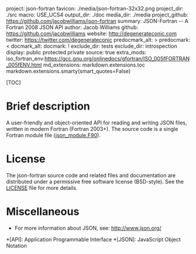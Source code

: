 project: json-fortran
favicon: ./media/json-fortran-32x32.png
project_dir: ./src
macro: USE_UCS4
output_dir: ./doc
media_dir: ./media
project_github: https://github.com/jacobwilliams/json-fortran
summary: JSON-Fortran -- A Fortran 2008 JSON API
author: Jacob Williams
github: https://github.com/jacobwilliams
website: http://degenerateconic.com
twitter: https://twitter.com/degenerateconic
predocmark_alt: >
predocmark: <
docmark_alt:
docmark: !
exclude_dir: tests
exclude_dir: introspection
display: public
         protected
         private
source: true
extra_mods: iso_fortran_env:https://gcc.gnu.org/onlinedocs/gfortran/ISO_005fFORTRAN_005fENV.html
md_extensions: markdown.extensions.toc
               markdown.extensions.smarty(smart_quotes=False)

[TOC]

# Brief description

A user-friendly and object-oriented API for reading and writing JSON files, written in
modern Fortran (Fortran 2003+).  The source code is a single Fortran module file ([json_module.F90](https://github.com/jacobwilliams/json-fortran/blob/master/src/json_module.F90)).

# License

The json-fortran source code and related files and documentation are distributed under a permissive free software license (BSD-style).  See the [LICENSE](https://raw.githubusercontent.com/jacobwilliams/json-fortran/master/LICENSE) file for more details.

# Miscellaneous

* For more information about JSON, see: <http://www.json.org/>

*[API]: Application Programmable Interface
*[JSON]: JavaScript Object Notation
